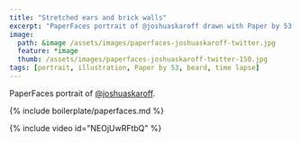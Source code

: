 ```yaml
---
title: "Stretched ears and brick walls"
excerpt: "PaperFaces portrait of @joshuaskaroff drawn with Paper by 53 on an iPad."
image: 
  path: &image /assets/images/paperfaces-joshuaskaroff-twitter.jpg 
  feature: *image
  thumb: /assets/images/paperfaces-joshuaskaroff-twitter-150.jpg
tags: [portrait, illustration, Paper by 53, beard, time lapse]
---
```


PaperFaces portrait of [@joshuaskaroff](http://twitter.com/joshuaskaroff).

{% include boilerplate/paperfaces.md %}

{% include video id="NEOjUwRFtbQ" %}
